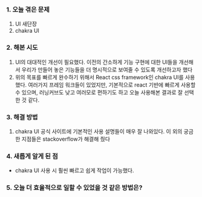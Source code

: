 
### **1. 오늘 겪은 문제**

1.  UI 새단장
2. chakra UI


### **2. 해본 시도**
1. UI의 대대적인 개선이 필요했다. 이전의 간소하게 기능 구현에 대한 UI들을 개선해서 우리가 만들어 놓은 기능들을 더 명시적으로 보여줄 수 있도록 개선하고자 했다
2. 위의 목표를 빠르게 완수하기 위해서 React css framework인 chakra UI를 사용했다. 여러가지 프레임 워크들이 있었지만, 기본적으로 react 기반에 빠르게 사용할 수 있으며, 러닝커브도 낮고 여러모로 편하기도 하고 오늘 사용해본 결과로 잘 선택한 것 같다. 


### **3. 해결 방법**
1. chakra UI 공식 사이트에 기본적인 사용 설명들이 매우 잘 나와있다. 이 외의 궁금한 지점들은 stackoverflow가 해결해 줬다

### **4. 새롭게 알게 된 점**
-  chakra UI 사용 시 훨씬 빠르고 쉽게 작업이 가능했다.


### **5. 오늘 더 효율적으로 일할 수 있었을 것 같은 방법은?**
